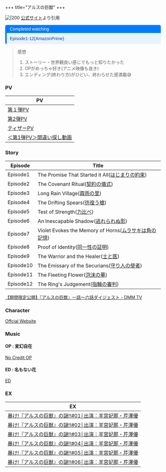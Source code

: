 +++
title="アルスの巨獣"
+++


![|200](https://encrypted-tbn0.gstatic.com/images?q=tbn:ANd9GcTgIQZmfeEMYL_xJnNNTVSTroRjGAD7KjvE5g&s)
[公式サイト](https://www.google.com/url?sa=i&url=https%3A%2F%2Fars-giant.com%2F&psig=AOvVaw3k2gMa3HNh1dRArd-aPBdU&ust=1720685876802000&source=images&cd=vfe&opi=89978449&ved=0CBEQjRxqFwoTCMCtl8yEnIcDFQAAAAAdAAAAABAE)より引用


<div style="margin: 10px 0; border-left: 5px solid #007BFF; border-radius: 5px; overflow: hidden; font-family: Arial, sans-serif;"> <div style="background-color: #007BFF; color: #ffffff; padding: 5px 10px; font-weight: normal; font-size: 14px;"> Completed watching </div> <div style="background-color: #e7f3fe; color: #084298; padding: 10px;"> <p style="margin: 0;">Episode1-12(AmazonPrime)</p> </div> </div>

> 感想  
> 1. ストーリー・世界観良い感じでもっと知りたかった
> 2. OPがめっちゃ好き(アニメ映像も良き)
> 3. エンディング(終わり方)がひどい、終わらせた感満載😅


### PV
| PV                                             |
| ---------------------------------------------- |
| [第１弾PV](https://youtu.be/mwHNqJt_0Mg)          |
| [第2弾PV](https://youtu.be/imfWk1gNxx0)          |
| [ティザーPV](https://youtu.be/ukE3G4b_K0w)         |
| [＜第1弾PV＞間違い探し動画](https://youtu.be/aMTjBG9rMlU) |

### Story
| Episode   | Title                                                                             |
| --------- | --------------------------------------------------------------------------------- |
| Episode1  | The Promise That Started it All([はじまりの約束](https://ars-giant.com/story/ep01/))     |
| Episode2  | The Covenant Ritual([契約の儀式](https://ars-giant.com/story/ep02/))                   |
| Episode3  | Long Rain Village([霖雨の里](https://ars-giant.com/story/ep03/))                      |
| Episode4  | The Drifting Spears([彷徨う槍](https://ars-giant.com/story/ep04/))                    |
| Episode5  | Test of Strength([力比べ](https://ars-giant.com/story/ep05/))                        |
| Episode6  | An Inescapable Shadow([逃れられぬ影](https://ars-giant.com/story/ep06/))                |
| Episode7  | Violet Evokes the Memory of Horns([ムラサキは角の記憶](https://ars-giant.com/story/ep07/)) |
| Episode8  | Proof of Identity([同一性の証明](https://ars-giant.com/story/ep08/))                    |
| Episode9  | The Warrior and the Healer([士と医](https://ars-giant.com/story/ep09/))              |
| Episode10 | The Emissary of the Securians([守り人の使者](https://ars-giant.com/story/ep10/))        |
| Episode11 | The Fleeting Flower([泡沫の華](https://ars-giant.com/story/ep11/))                    |
| Episode12 | The Ring's Judgement([指輪の審判](https://ars-giant.com/story/ep12/))                  |

[【期間限定公開】『アルスの巨獣』一話〜六話ダイジェスト - DMM TV](https://youtu.be/QDdbH3tx0q8)

### Character
[Offcial Website](https://ars-giant.com/#TopChar)


### Music
#### OP : 変幻自在
[No Credit OP](https://www.youtube.com/watch?v=oD6e5vREbhI)

#### ED : 名もない花
[ED](https://youtu.be/-w6_Rn7Mdjk?si=B3W9GGBcCSTWacRL)

### EX
| EX                                                             |
| -------------------------------------------------------------- |
| [暴け!『アルスの巨獣』の謎!!#01│出演：羊宮妃那・芹澤優](https://youtu.be/QrTGQ3qUsXU) |
| [暴け!『アルスの巨獣』の謎!!#02│出演：羊宮妃那・芹澤優](https://youtu.be/ZRE1AeYjgVY) |
| [暴け!『アルスの巨獣』の謎!!#03│出演：羊宮妃那・芹澤優](https://youtu.be/_r1IUJstK1s) |
| [暴け!『アルスの巨獣』の謎!!#04│出演：羊宮妃那・芹澤優](https://youtu.be/OXacEhskJSk) |
| [暴け!『アルスの巨獣』の謎!!#05│出演：羊宮妃那・芹澤優](https://youtu.be/GWXA06ZBpLM) |
| [暴け!『アルスの巨獣』の謎!!#06│出演：羊宮妃那・芹澤優](https://youtu.be/-iX1-Bkpch0) |



  
  
